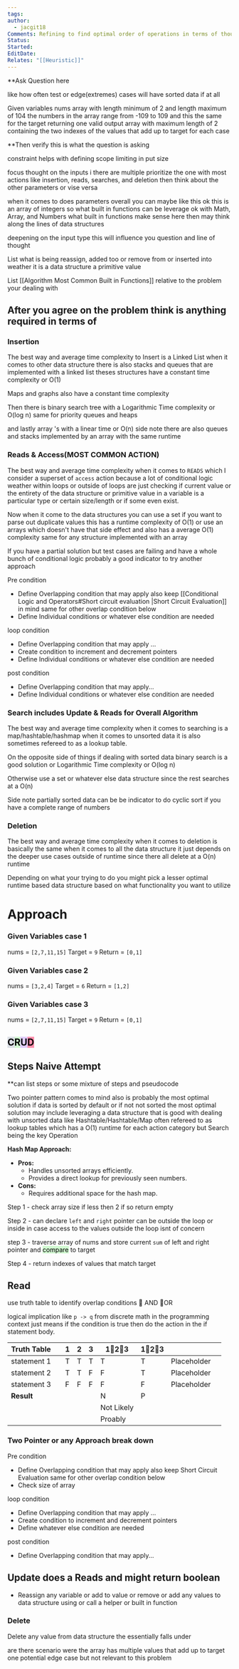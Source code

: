 ```yaml
---
tags: 
author:
  - jacgit18
Comments: Refining to find optimal order of operations in terms of thought for solving a problem .
Status: 
Started: 
EditDate: 
Relates: "[[Heuristic]]"
---
```


**Ask Question here

like how often test or edge(extremes) cases will have sorted data if at all

Given variables nums array with length minimum  of 2 and length maximum of 104 
the numbers in the array range from -109 to 109 and this the same for the target
returning one valid output array with maximum length of 2  containing the two indexes of the values  that add up to target  for each case 

**Then verify this is what the question is asking

constraint helps with defining scope limiting in put size 

focus thought on the inputs i there are multiple prioritize the one with most actions like insertion, reads,  searches, and deletion then think about the other parameters or vise versa

when it comes to does parameters overall you can maybe like this ok this is an array of integers so what built in functions can be leverage ok with Math, Array, and Numbers what built in functions make sense here then may think along the lines of data structures 

deepening on the input type this will influence you question and line of thought


List what is being reassign,  added too or remove from or inserted into weather it is a data structure a primitive value  

List [[Algorithm Most Common Built in Functions]] relative to the problem your dealing with 


## After you agree on the problem think is anything required in terms of 

### Insertion 
The best way and average time complexity to Insert is a Linked List when it comes to other data structure there is also stacks and queues that are implemented with a linked list theses structures have a constant time complexity or O(1)  

Maps and graphs also have a constant time complexity 

Then there is binary search tree with a Logarithmic Time complexity or O(log n) same for priority queues and heaps
 
 and lastly array 's with a  linear time or O(n) side note there are also queues and stacks implemented by an array with the same runtime


### Reads & Access(MOST COMMON ACTION)  
The best way and average time complexity when it comes to `READS` which I consider a superset of `access` action because a lot of conditional logic weather within loops or outside of loops are just checking if current value or the entirety of the data structure or primitive value in a variable is a particular type or certain size/length or if some even exist.   

Now when it come to the data structures you can use a set if you want to parse out duplicate values this has a runtime complexity of O(1) or use an arrays which doesn't have that side effect and also has a average O(1) complexity same for any structure implemented with an array

If you have a partial solution but test cases are failing and have a whole bunch of conditional logic probably a good indicator to try another approach

Pre condition 
- Define Overlapping condition that may apply also keep [[Conditional Logic and Operators#Short circuit evaluation |Short Circuit Evaluation]] in mind same for other overlap condition below
- Define Individual conditions or whatever else  condition are needed 

loop condition
- Define Overlapping condition that may apply ...
- Create condition to increment and decrement pointers
- Define Individual conditions or whatever else  condition are needed 

post condition 
- Define Overlapping condition that may apply...
- Define Individual conditions or whatever else  condition are needed 


### Search includes Update & Reads for Overall Algorithm

The best way and average time complexity when it comes to searching is a map/hashtable/hashmap when it comes to unsorted data it is  also sometimes refereed to as a lookup table.

On the opposite side of things if dealing with sorted data binary search is a good solution
or Logarithmic Time complexity or O(log n)

Otherwise use  a set or whatever else data structure since the rest searches at a O(n)


Side note partially sorted data can be be indicator to do cyclic sort if you have a complete range of numbers


### Deletion 

The best way and average time complexity when it comes to deletion is basically the same when it comes to all the data structure it  just depends on the deeper use cases outside of runtime since there all delete at a O(n) runtime


Depending on what your trying to do you might pick a lesser optimal runtime based data structure based on what functionality  you want to utilize


# Approach
### Given Variables  case 1
nums = `[2,7,11,15]` 
Target = `9`
Return = `[0,1]`

### Given Variables  case 2
nums = `[3,2,4]` 
Target = `6`
Return = `[1,2]`


### Given Variables  case 3
nums = `[2,7,11,15]` 
Target = `9`
Return = `[0,1]`


## <mark style="background: #CACFD9A6;">C</mark><mark style="background: #BBFABBA6;">R</mark><mark style="background: #D2B3FFA6;">U</mark><mark style="background: #FF5582A6;">D</mark>
## Steps Naive Attempt 
**can list steps or some mixture of steps and pseudocode 

Two pointer pattern comes to mind also is probably the most optimal solution if data is sorted by default or if not not sorted the most optimal solution may include leveraging a data structure that is good with dealing with unsorted data like Hashtable/Hashtable/Map often refereed to as lookup tables which has a O(1) runtime for each action category but Search being the key Operation 



**Hash Map Approach:**
- **Pros:**
    - Handles unsorted arrays efficiently.
    - Provides a direct lookup for previously seen numbers.
- **Cons:**
    - Requires additional space for the hash map.




Step 1 - check array size if less then 2 if so return empty 

Step 2 - can declare `left` and `right` pointer can be outside the loop or inside in case access to the values outside the loop isnt of concern 

step 3 - traverse array of nums and store current `sum` of left and right pointer and <mark style="background: #BBFABBA6;">compare</mark> to target 


Step 4 - return indexes of values that match target

 
## Read 
use truth table to identify overlap conditions 
🔼 AND 🔽OR

logical implication like `p -> q` from discrete math in the programming context just means if the condition is true then do the action in the if statement body.

| Truth Table |  | 1 | 2 | 3 | 1🔼2🔼3 | 1🔽2🔽3 |  |  |
| ---- | ---- | ---- | ---- | ---- | ---- | ---- | ---- | ---- |
| statement 1 |  | T | T | T | T | T | Placeholder |  |
| statement 2 |  | T | T | F | F | T | Placeholder |  |
| statement 3 |  | F | F | F | F | F | Placeholder |  |
| **Result** |  |  |  |  | N | P |  |  |
|  |  |  |  |  | Not Likely |  |  |  |
|  |  |  |  |  | Proably |  |  |  |
### Two Pointer or any   Approach break down

Pre condition 
- Define Overlapping condition that may apply also keep Short Circuit Evaluation same for other overlap condition below
- Check size of array 

loop condition
- Define Overlapping condition that may apply ...
- Create condition to increment and decrement pointers
- Define whatever else  condition are needed 

post condition 
- Define Overlapping condition that may apply...


## Update does a Reads and might return boolean 

- Reassign any variable or add to value or remove or add any values to data structure using or call a helper or built  in function 

### Delete 
Delete any value from data structure the essentially falls under 


are there scenario were the array has multiple values that add up to target one potential edge case but not relevant to this problem